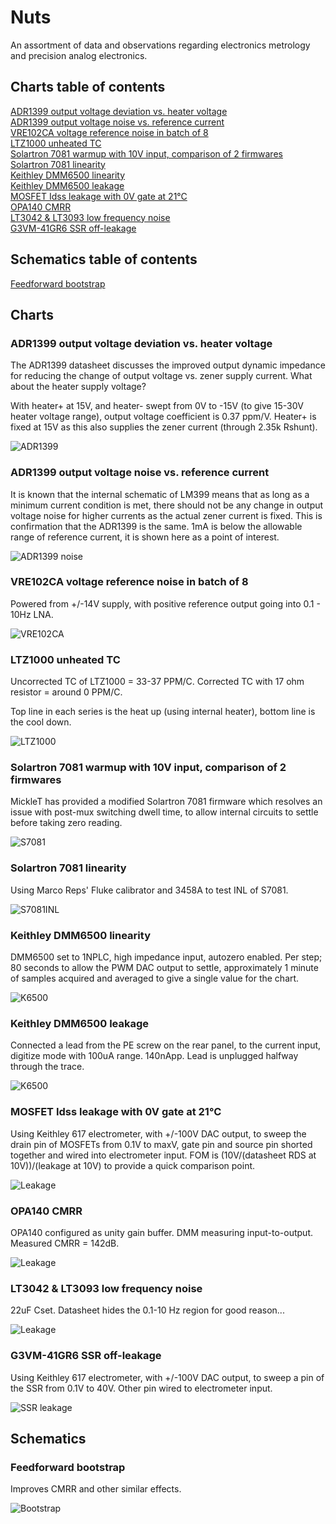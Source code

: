 # Nuts

An assortment of data and observations regarding electronics metrology and precision analog electronics.

## Charts table of contents
[ADR1399 output voltage deviation vs. heater voltage](#adr1399heater)  
[ADR1399 output voltage noise vs. reference current](#adr1399referencecurrent)  
[VRE102CA voltage reference noise in batch of 8](#vre102ca)  
[LTZ1000 unheated TC](#ltz1000unheated)  
[Solartron 7081 warmup with 10V input, comparison of 2 firmwares](#s7081warmup)  
[Solartron 7081 linearity](#s7081inl)  
[Keithley DMM6500 linearity](#k6500inl)  
[Keithley DMM6500 leakage](#k6500leakage)  
[MOSFET Idss leakage with 0V gate at 21°C](#mosfetleakage)  
[OPA140 CMRR](#opa140cmrr)  
[LT3042 & LT3093 low frequency noise](#ldonoise)  
[G3VM-41GR6 SSR off-leakage](#ssrleakage)

## Schematics table of contents
[Feedforward bootstrap](#ffbs)
<a name="adr1399heater"/>
## Charts
### ADR1399 output voltage deviation vs. heater voltage

The ADR1399 datasheet discusses the improved output dynamic impedance for reducing the change of output voltage vs. zener supply current. What about the heater supply voltage?

With heater+ at 15V, and heater- swept from 0V to -15V (to give 15-30V heater voltage range), output voltage coefficient is 0.37 ppm/V. Heater+ is fixed at 15V as this also supplies the zener current (through 2.35k Rshunt).

![ADR1399](images/ADR1399%20output%20voltage%20deviation%20vs%20heater%20voltage.png)
<a name="adr1399referencecurrent"/>
### ADR1399 output voltage noise vs. reference current

It is known that the internal schematic of LM399 means that as long as a minimum current condition is met, there should not be any change in output voltage noise for higher currents as the actual zener current is fixed. This is confirmation that the ADR1399 is the same. 1mA is below the allowable range of reference current, it is shown here as a point of interest.

![ADR1399 noise](images/ADR1399%20output%20noise%20vs%20zener%20current.png)
<a name="vre102ca"/>
### VRE102CA voltage reference noise in batch of 8

Powered from +/-14V supply, with positive reference output going into 0.1 - 10Hz LNA.

![VRE102CA](images/VRE102CA.png)
<a name="ltz1000unheated"/>
### LTZ1000 unheated TC

Uncorrected TC of LTZ1000 = 33-37 PPM/C.
Corrected TC with 17 ohm resistor = around 0 PPM/C.

Top line in each series is the heat up (using internal heater), bottom line is the cool down.

![LTZ1000](images/LTZ1000%20unheated%20TC.png)
<a name="s7081warmup"/>
### Solartron 7081 warmup with 10V input, comparison of 2 firmwares

MickleT has provided a modified Solartron 7081 firmware which resolves an issue with post-mux switching dwell time, to allow internal circuits to settle before taking zero reading.

![S7081](images/S7081%20startup.png)
<a name="s7081inl"/>
### Solartron 7081 linearity

Using Marco Reps' Fluke calibrator and 3458A to test INL of S7081.

![S7081INL](images/S7081%20linearity.png)
<a name="k6500inl"/>
### Keithley DMM6500 linearity

DMM6500 set to 1NPLC, high impedance input, autozero enabled.
Per step; 80 seconds to allow the PWM DAC output to settle, approximately 1 minute of samples acquired and averaged to give a single value for the chart.

![K6500](images/DMM6500%20linearity.png)
<a name="k6500leakage"/>
### Keithley DMM6500 leakage

Connected a lead from the PE screw on the rear panel, to the current input, digitize mode with 100uA range. 140nApp. Lead is unplugged halfway through the trace.

![K6500](images/DMM6500%20PE%20leakage.png)
<a name="mosfetleakage"/>
### MOSFET Idss leakage with 0V gate at 21°C

Using Keithley 617 electrometer, with +/-100V DAC output, to sweep the drain pin of MOSFETs from 0.1V to maxV, gate pin and source pin shorted together and wired into electrometer input. FOM is (10V/(datasheet RDS at 10V))/(leakage at 10V) to provide a quick comparison point.

![Leakage](images/MOSFET%20leakage.png)
<a name="opa140cmrr"/>
### OPA140 CMRR

OPA140 configured as unity gain buffer. DMM measuring input-to-output. Measured CMRR = 142dB.

![Leakage](images/OPA140%20CMRR.png)
<a name="ldonoise"/>
### LT3042 & LT3093 low frequency noise
 
 22uF Cset. Datasheet hides the 0.1-10 Hz region for good reason...
 
![Leakage](images/LT%20LDO%20noise.png)
<a name="ssrleakage"/>
### G3VM-41GR6 SSR off-leakage

Using Keithley 617 electrometer, with +/-100V DAC output, to sweep a pin of the SSR from 0.1V to 40V. Other pin wired to electrometer input.

![SSR leakage](images/G3VM-41GR6%20off%20leakage.png)
<a name="ffbs"/>
## Schematics
### Feedforward bootstrap

Improves CMRR and other similar effects.

![Bootstrap](images/Feedforward%20bootstrap.png)
